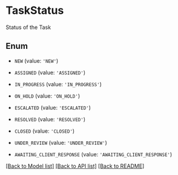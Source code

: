 # TaskStatus

Status of the Task

## Enum

* `NEW` (value: `'NEW'`)

* `ASSIGNED` (value: `'ASSIGNED'`)

* `IN_PROGRESS` (value: `'IN_PROGRESS'`)

* `ON_HOLD` (value: `'ON_HOLD'`)

* `ESCALATED` (value: `'ESCALATED'`)

* `RESOLVED` (value: `'RESOLVED'`)

* `CLOSED` (value: `'CLOSED'`)

* `UNDER_REVIEW` (value: `'UNDER_REVIEW'`)

* `AWAITING_CLIENT_RESPONSE` (value: `'AWAITING_CLIENT_RESPONSE'`)

[[Back to Model list]](../README.md#documentation-for-models) [[Back to API list]](../README.md#documentation-for-api-endpoints) [[Back to README]](../README.md)



